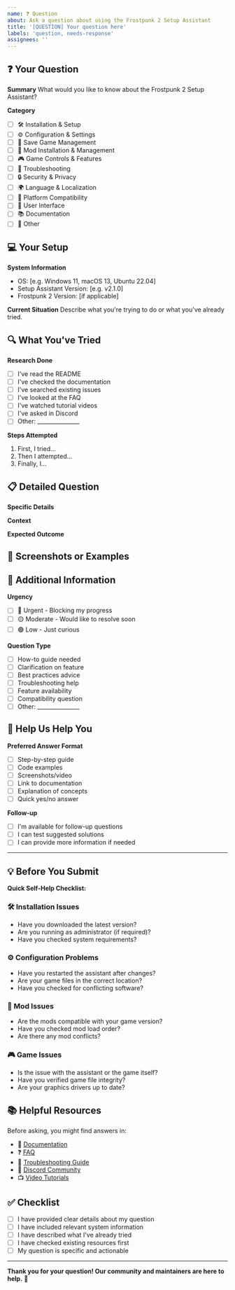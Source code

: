```yaml
---
name: ❓ Question
about: Ask a question about using the Frostpunk 2 Setup Assistant
title: '[QUESTION] Your question here'
labels: 'question, needs-response'
assignees: ''
---
```


## ❓ Your Question

**Summary**
What would you like to know about the Frostpunk 2 Setup Assistant?

**Category**
- [ ] 🛠️ Installation & Setup
- [ ] ⚙️ Configuration & Settings
- [ ] 💾 Save Game Management
- [ ] 🔧 Mod Installation & Management
- [ ] 🎮 Game Controls & Features
- [ ] 🐛 Troubleshooting
- [ ] 🔒 Security & Privacy
- [ ] 🌍 Language & Localization
- [ ] 📱 Platform Compatibility
- [ ] 🎨 User Interface
- [ ] 📚 Documentation
- [ ] 🔄 Other

## 💻 Your Setup

**System Information**
- OS: [e.g. Windows 11, macOS 13, Ubuntu 22.04]
- Setup Assistant Version: [e.g. v2.1.0]
- Frostpunk 2 Version: [if applicable]

**Current Situation**
Describe what you're trying to do or what you've already tried.

## 🔍 What You've Tried

**Research Done**
- [ ] I've read the README
- [ ] I've checked the documentation
- [ ] I've searched existing issues
- [ ] I've looked at the FAQ
- [ ] I've watched tutorial videos
- [ ] I've asked in Discord
- [ ] Other: _______________

**Steps Attempted**
<!-- List what you've already tried to solve your question -->

1. First, I tried...
2. Then I attempted...
3. Finally, I...

## 📋 Detailed Question

**Specific Details**
<!-- Be as specific as possible about what you want to know -->

**Context**
<!-- Provide context about why you need to know this -->

**Expected Outcome**
<!-- What are you hoping to achieve or understand? -->

## 📸 Screenshots or Examples

<!-- If applicable, add screenshots, configuration files, or examples -->

## 🔄 Additional Information

**Urgency**
- [ ] 🔴 Urgent - Blocking my progress
- [ ] 🟡 Moderate - Would like to resolve soon
- [ ] 🟢 Low - Just curious

**Question Type**
- [ ] How-to guide needed
- [ ] Clarification on feature
- [ ] Best practices advice
- [ ] Troubleshooting help
- [ ] Feature availability
- [ ] Compatibility question
- [ ] Other: _______________

## 🤝 Help Us Help You

**Preferred Answer Format**
- [ ] Step-by-step guide
- [ ] Code examples
- [ ] Screenshots/video
- [ ] Link to documentation
- [ ] Explanation of concepts
- [ ] Quick yes/no answer

**Follow-up**
- [ ] I'm available for follow-up questions
- [ ] I can test suggested solutions
- [ ] I can provide more information if needed

---

## 💡 Before You Submit

**Quick Self-Help Checklist:**

### 🛠️ Installation Issues
- Have you downloaded the latest version?
- Are you running as administrator (if required)?
- Have you checked system requirements?

### ⚙️ Configuration Problems
- Have you restarted the assistant after changes?
- Are your game files in the correct location?
- Have you checked for conflicting software?

### 🔧 Mod Issues
- Are the mods compatible with your game version?
- Have you checked mod load order?
- Are there any mod conflicts?

### 🎮 Game Issues
- Is the issue with the assistant or the game itself?
- Have you verified game file integrity?
- Are your graphics drivers up to date?

## 📚 Helpful Resources

Before asking, you might find answers in:

- 📖 [Documentation](https://github.com/Frostpunk-2-Offline-Setup-Assistant/frostpunk-2-offline-setup-assistant/wiki)
- ❓ [FAQ](docs/faq.md)
- 🔧 [Troubleshooting Guide](docs/troubleshooting.md)
- 💬 [Discord Community](https://discord.gg/frostpunk2)
- 📺 [Video Tutorials](https://youtube.com/c/frostpunk2guide)

## ✅ Checklist

- [ ] I have provided clear details about my question
- [ ] I have included relevant system information
- [ ] I have described what I've already tried
- [ ] I have checked existing resources first
- [ ] My question is specific and actionable

---

**Thank you for your question! Our community and maintainers are here to help.** 🙏

<!-- 
💡 Pro tip: The more specific and detailed your question, 
the better and faster the response will be!
--> 